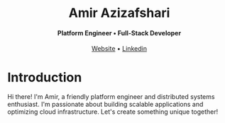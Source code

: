 <div align="center">

  <h1>Amir Azizafshari</h1>
  <h4>Platform Engineer • Full-Stack Developer</h4>
  <a target="_blank" href="https://amir.day">Website</a> • <a href="https://www.linkedin.com/in/amir-afshar/">Linkedin</a>
  

</div>

<h1 id="introduction">Introduction</h1>

Hi there! I'm Amir, a friendly platform engineer and distributed systems enthusiast. I'm passionate about building scalable applications and optimizing cloud infrastructure. Let's create something unique together!
